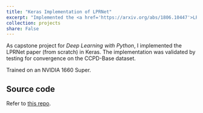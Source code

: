 ```yaml
---
title: "Keras Implementation of LPRNet"
excerpt: "Implemented the <a href='https://arxiv.org/abs/1806.10447'>LPRNet paper</a> as a capstone project."
collection: projects
share: False
---
```


As capstone project for *Deep Learning with Python*, I implemented the LPRNet paper (from scratch) in Keras. The implementation was validated by testing for convergence on the CCPD-Base dataset.

Trained on an NVIDIA 1660 Super.

## Source code

Refer to [this repo](https://github.com/derwells/LPRNet).
